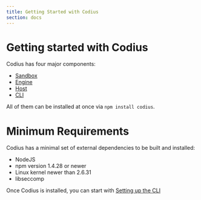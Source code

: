 ```yaml
---
title: Getting Started with Codius
section: docs
---
```


# Getting started with Codius

Codius has four major components:

* [Sandbox](https://github.com/codius/codius-sandbox)
* [Engine](https://github.com/codius/codius-engine)
* [Host](https://github.com/codius/codius-host)
* [CLI](https://github.com/codius/codius-cli)

All of them can be installed at once via ``npm install codius``.

# Minimum Requirements

Codius has a minimal set of external dependencies to be built and installed:

* NodeJS
* npm version 1.4.28 or newer
* Linux kernel newer than 2.6.31
* libseccomp

Once Codius is installed, you can start with [Setting up the CLI](setup-cli)
